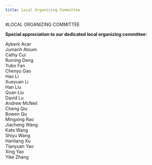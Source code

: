 ```yaml
---
title: Local Organizing Committee
---
```

#LOCAL ORGANIZING COMMITTEE

<strong>Special appreciation to our dedicated local organizing committee:</strong>

Ayberk Acar<br>
Jumanh Atoum<br>
Cathy Cui<br>
Ruining Deng<br>
Yubo Fan<br>
Chenyu Gao<br>
Hao Li<br>
Xueyuan Li<br>
Han Liu<br>
Quan Liu<br>
David Lu<br>
Andrew McNeil<br>
Cheng Qiu<br>
Bowen Qu<br>
Mingxing Rao<br>
Jiacheng Wang<br>
Kate Wang<br>
Shiyu Wang<br>
Hanliang Xu<br>
Tianyuan Yao<br>
Xing Yao<br>
Yike Zhang<br>

